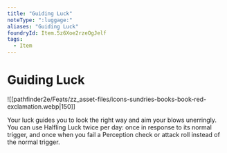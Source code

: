 ```yaml
---
title: "Guiding Luck"
noteType: ":luggage:"
aliases: "Guiding Luck"
foundryId: Item.5z6Xoe2rzeOgJelf
tags:
  - Item
---
```


# Guiding Luck
![[pathfinder2e/Feats/zz_asset-files/icons-sundries-books-book-red-exclamation.webp|150]]

Your luck guides you to look the right way and aim your blows unerringly. You can use Halfling Luck twice per day: once in response to its normal trigger, and once when you fail a Perception check or attack roll instead of the normal trigger.
